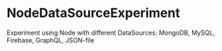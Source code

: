 # NodeDataSourceExperiment
Experiment using Node with different DataSources: MongoDB, MySQL, Firebase, GraphQL, JSON-file
